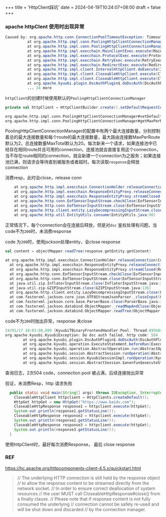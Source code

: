 +++
title = 'HttpClient踩坑'
date = 2024-04-19T10:24:07+08:00
draft = false
+++

### apache httpClent 使用时出现异常

```java
Caused by: org.apache.http.conn.ConnectionPoolTimeoutException: Timeout waiting for connection from pool
          at org.apache.http.impl.conn.PoolingHttpClientConnectionManager.leaseConnection(PoolingHttpClientConnectionManager.java:316) ~[httpclient-4.5.13.jar:4.5.13]
          at org.apache.http.impl.conn.PoolingHttpClientConnectionManager$1.get(PoolingHttpClientConnectionManager.java:282) ~[httpclient-4.5.13.jar:4.5.13]
          at org.apache.http.impl.execchain.MainClientExec.execute(MainClientExec.java:190) ~[httpclient-4.5.13.jar:4.5.13]
          at org.apache.http.impl.execchain.ProtocolExec.execute(ProtocolExec.java:186) ~[httpclient-4.5.13.jar:4.5.13]
          at org.apache.http.impl.execchain.RetryExec.execute(RetryExec.java:89) ~[httpclient-4.5.13.jar:4.5.13]
          at org.apache.http.impl.execchain.RedirectExec.execute(RedirectExec.java:110) ~[httpclient-4.5.13.jar:4.5.13]
          at org.apache.http.impl.client.InternalHttpClient.doExecute(InternalHttpClient.java:185) ~[httpclient-4.5.13.jar:4.5.13]
          at org.apache.http.impl.client.CloseableHttpClient.execute(CloseableHttpClient.java:83) ~[httpclient-4.5.13.jar:4.5.13]
          at org.apache.http.impl.client.CloseableHttpClient.execute(CloseableHttpClient.java:108) ~[httpclient-4.5.13.jar:4.5.13]
          at org.apache.kyuubi.plugin.DscAuthPlugin$.doDscAuth(DscAuthPlugin.scala:78) ~[kyuubi-server_2.12-1.6.1-incubating.jar:1.6.1-incubating]
          ... 24 more
```

 `httpClient`的创建时候使用默认的`PoolingHttpClientConnectionManager`

  ```scala
  private val httpClient = HttpClientBuilder.create().setDefaultRequestConfig(requestConfig).build()
  
  org.apache.http.impl.conn.PoolingHttpClientConnectionManager#setDefaultMaxPerRoute  //default value 2
  org.apache.http.impl.conn.PoolingHttpClientConnectionManager#getMaxPerRoute
  ```
PoolingHttpClientConnectionManager的配置中有两个最大连接数量，分别控制着总的最大连接数量和每个route的最大连接数量，最大路由连接数MaxPerRoute默认为2，总连接数量MaxTotal默认为20。每次新来一个请求，如果连接池中已经存在相同route并且可用的connection，连接池就会直接复用这个connection，当不存在route相同的connection，就会新建一个connection为之服务；如果连接池已满，则请求会等待直到被服务或者超时。每次读取`response`会释放connection

消费resp，此时会close，release conn

```java
	at org.apache.http.impl.execchain.ConnectionHolder.releaseConnection(ConnectionHolder.java:120)
	at org.apache.http.impl.execchain.ResponseEntityProxy.releaseConnection(ResponseEntityProxy.java:76)
	at org.apache.http.impl.execchain.ResponseEntityProxy.streamClosed(ResponseEntityProxy.java:145)
	at org.apache.http.conn.EofSensorInputStream.checkClose(EofSensorInputStream.java:228)
	at org.apache.http.conn.EofSensorInputStream.close(EofSensorInputStream.java:172)
	at org.apache.http.client.entity.LazyDecompressingInputStream.close(LazyDecompressingInputStream.java:97)
	at org.apache.http.util.EntityUtils.consume(EntityUtils.java:90)
```

正常情况下，每个connection会在连接后释放，但是对`dsc` 鉴权处理有问题，当code不为`200`时，未消费response

code 为`200`时，使用jsckson处理entity，会close response

  ```scala
  val content = objectMapper.readTree(response.getEntity.getContent)
            
  at org.apache.http.impl.execchain.ConnectionHolder.releaseConnection(ConnectionHolder.java:120)
  	at org.apache.http.impl.execchain.ResponseEntityProxy.releaseConnection(ResponseEntityProxy.java:76)
  	at org.apache.http.impl.execchain.ResponseEntityProxy.streamClosed(ResponseEntityProxy.java:145)
  	at org.apache.http.conn.EofSensorInputStream.checkClose(EofSensorInputStream.java:228)
  	at org.apache.http.conn.EofSensorInputStream.close(EofSensorInputStream.java:172)
  	at java.util.zip.InflaterInputStream.close(InflaterInputStream.java:227)
  	at java.util.zip.GZIPInputStream.close(GZIPInputStream.java:136)
  	at org.apache.http.client.entity.LazyDecompressingInputStream.close(LazyDecompressingInputStream.java:94)
  	at com.fasterxml.jackson.core.json.UTF8StreamJsonParser._closeInput(UTF8StreamJsonParser.java:242)
  	at com.fasterxml.jackson.core.base.ParserBase.close(ParserBase.java:347)
  	at com.fasterxml.jackson.databind.ObjectMapper._readMapAndClose(ObjectMapper.java:2994)
  	at com.fasterxml.jackson.databind.ObjectMapper.readTree(ObjectMapper.java:1737)
  ```
 code不为`200`时抛出异常，response 未close

  ```scala
  24/01/17 10:03:08,099 [KyuubiTBinaryFrontendHandler-Pool: Thread-8956845] ERROR KyuubiTBinaryFrontendService: Error executing statement:
  org.apache.kyuubi.KyuubiException: Do dsc auth failed, http code: 504
          at org.apache.kyuubi.plugin.DscAuthPlugin$.doDscAuth(DscAuthPlugin.scala:89) ~[kyuubi-server_2.12-1.6.1-incubating.jar:1.6.1-incubating]
          at org.apache.kyuubi.operation.ExecuteStatement.beforeRun(ExecuteStatement.scala:60) ~[kyuubi-server_2.12-1.6.1-incubating.jar:1.6.1-incubating]
          at org.apache.kyuubi.operation.AbstractOperation.run(AbstractOperation.scala:162) ~[kyuubi-common_2.12-1.6.1-incubating.jar:1.6.1-incubating]
          at org.apache.kyuubi.session.AbstractSession.runOperation(AbstractSession.scala:99) ~[kyuubi-common_2.12-1.6.1-incubating.jar:1.6.1-incubating]
          at org.apache.kyuubi.session.KyuubiSessionImpl.runOperation(KyuubiSessionImpl.scala:191) ~[kyuubi-server_2.12-1.6.1-incubating.jar:1.6.1-incubating]
          at org.apache.kyuubi.session.AbstractSession.$anonfun$executeStatement$1(AbstractSession.scala:129) ~[kyuubi-common_2.12-1.6.1-incubating.jar:1.6.1-incubatin
  
  ```

 查询日志，2次504 code，connection pool 被占满，后续连接抛出异常

验证，未消费Resp，http 请求失败

  ```java
    public static void main(String[] args) throws IOException, InterruptedException {
      CloseableHttpClient httpclient = HttpClients.createDefault();
      HttpGet httpGet = new HttpGet("https://www.baidu.com");
      CloseableHttpResponse response1 = httpclient.execute(httpGet);
      System.out.println(response1.getStatusLine());
      CloseableHttpResponse response2 = httpclient.execute(httpGet);
      System.out.println(response2.getStatusLine());
      CloseableHttpResponse response3 = httpclient.execute(httpGet);
      System.out.println(response3.getStatusLine());
    }
  
  ```

使用httpClient时，最好每次消费Response， 最后 close response

### REF

 https://hc.apache.org/httpcomponents-client-4.5.x/quickstart.html

  > // The underlying HTTP connection is still held by the response object // to allow the response content to be streamed directly from the network socket. // In order to ensure correct deallocation of system resources // the user MUST call CloseableHttpResponse#close() from a finally clause. // Please note that if response content is not fully consumed the underlying // connection cannot be safely re-used and will be shut down and discarded // by the connection manager.